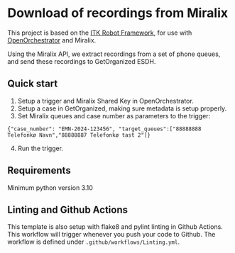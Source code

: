 # Download of recordings from Miralix
This project is based on the [ITK Robot Framework](https://github.com/itk-dev-rpa/Robot-Framework), for use with [OpenOrchestrator](https://github.com/itk-dev-rpa/OpenOrchestrator) and Miralix.

Using the Miralix API, we extract recordings from a set of phone queues, and send these recordings to GetOrganized ESDH.

## Quick start

1. Setup a trigger and Miralix Shared Key in OpenOrchestrator.
3. Setup a case in GetOrganized, making sure metadata is setup properly.
2. Set Miralix queues and case number as parameters to the trigger: 
```
{"case_number": "EMN-2024-123456", "target_queues":["88888888 Telefonkø Navn","88888887 Telefonkø tast 2"]}
```
4. Run the trigger.

## Requirements
Minimum python version 3.10

## Linting and Github Actions

This template is also setup with flake8 and pylint linting in Github Actions.
This workflow will trigger whenever you push your code to Github.
The workflow is defined under `.github/workflows/Linting.yml`.


